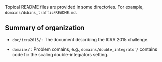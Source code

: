 Topical README files are provided in some directories.  For example,
`domains/dubins_traffic/README.md`.

Summary of organization
-----------------------

- `doc/icra2015/` : The document describing the ICRA 2015 challenge.

- `domains/` : Problem domains, e.g., `domains/double_integrator/` contains code
  for the scaling double-integrators setting.
